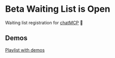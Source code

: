 # Beta Waiting List is Open
Waiting list registration for [chatMCP](https://chat.mcp.com.ai) 🤖

## Demos

[Playlist with demos](https://www.youtube.com/playlist?list=PL7wYqDMFQYFOZuB1nNOfisbVzb1uHw1fz)
